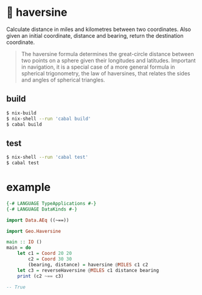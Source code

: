 :compass: haversine
==================

Calculate distance in miles and kilometres between two coordinates. Also given an initial coordinate, distance and bearing, return the destination coordinate.

> The haversine formula determines the great-circle distance between two points on a sphere given their longitudes and latitudes. Important in navigation, it is a special case of a more general formula in spherical trigonometry, the law of haversines, that relates the sides and angles of spherical triangles.

## build

```bash
$ nix-build
$ nix-shell --run 'cabal build'
$ cabal build
```

## test

```bash
$ nix-shell --run 'cabal test'
$ cabal test
```

# example

```haskell
{-# LANGUAGE TypeApplications #-}
{-# LANGUAGE DataKinds #-}

import Data.AEq ((~==))

import Geo.Haversine

main :: IO ()
main = do
    let c1 = Coord 20 20
        c2 = Coord 30 30
        (bearing, distance) = haversine @MILES c1 c2
    let c3 = reverseHaversine @MILES c1 distance bearing
    print (c2 ~== c3)

-- True
```